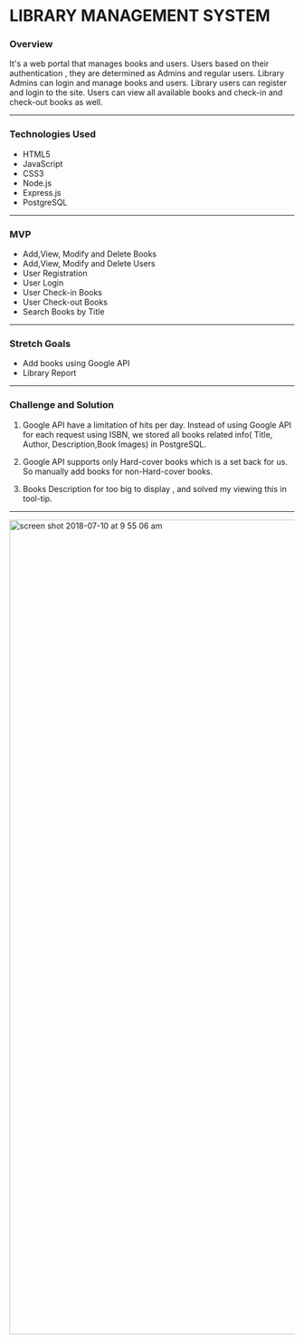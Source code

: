 # LIBRARY MANAGEMENT SYSTEM


### Overview 

It's a web portal that manages books and users. Users based on their authentication , they are determined as Admins and regular users. Library Admins can login and manage books and users.  Library users can register and login to the site. Users can view all available books and check-in and check-out books as well. 

---

### Technologies Used

* HTML5
* JavaScript
* CSS3
* Node.js
* Express.js
* PostgreSQL

---

### MVP

* Add,View, Modify and Delete Books
* Add,View, Modify and Delete Users
* User Registration
* User Login
* User Check-in Books
* User Check-out Books
* Search Books by Title

---
### Stretch Goals

* Add books using Google API
* Library Report

---

### Challenge and Solution
1. Google API have a limitation of hits per day. Instead of using Google API for each request using ISBN, we stored all books related info( Title, Author, Description,Book Images) in PostgreSQL.

2. Google API  supports only Hard-cover books which is a set back for us. So manually add books for non-Hard-cover books.

3. Books Description for too big to display , and solved my viewing this in tool-tip. 

---

<img width="1438" alt="screen shot 2018-07-10 at 9 55 06 am" src="https://user-images.githubusercontent.com/38846724/42518434-743c6702-8427-11e8-8f7c-7eca2f91e736.png">



